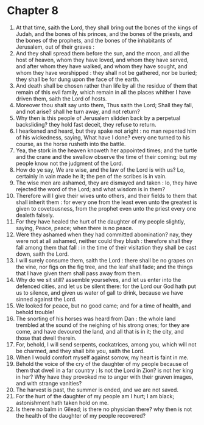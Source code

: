 # Chapter 8

1. At that time, saith the Lord, they shall bring out the bones of the kings of Judah, and the bones of his princes, and the bones of the priests, and the bones of the prophets, and the bones of the inhabitants of Jerusalem, out of their graves :
2. And they shall spread them before the sun, and the moon, and all the host of heaven, whom they have loved, and whom they have served, and after whom they have walked, and whom they have sought, and whom they have worshipped : they shall not be gathered, nor be buried; they shall be for dung upon the face of the earth.
3. And death shall be chosen rather than life by all the residue of them that remain of this evil family, which remain in all the places whither I have driven them, saith the Lord of hosts.
4. Moreover thou shalt say unto them, Thus saith the Lord; Shall they fall, and not arise? shall he turn away, and not return?
5. Why then is this people of Jerusalem slidden back by a perpetual backsliding? they hold fast deceit, they refuse to return.
6. I hearkened and heard, but they spake not aright : no man repented him of his wickedness, saying, What have I done? every one turned to his course, as the horse rusheth into the battle.
7. Yea, the stork in the heaven knoweth her appointed times; and the turtle and the crane and the swallow observe the time of their coming; but my people know not the judgment of the Lord.
8. How do ye say, We are wise, and the law of the Lord is with us? Lo, certainly in vain made he it; the pen of the scribes is in vain.
9. The wise men are ashamed, they are dismayed and taken : lo, they have rejected the word of the Lord; and what wisdom is in them?
10. Therefore will I give their wives unto others, and their fields to them that shall inherit them : for every one from the least even unto the greatest is given to covetousness, from the prophet even unto the priest every one dealeth falsely.
11. For they have healed the hurt of the daughter of my people slightly, saying, Peace, peace; when there is no peace.
12. Were they ashamed when they had committed abomination? nay, they were not at all ashamed, neither could they blush : therefore shall they fall among them that fall : in the time of their visitation they shall be cast down, saith the Lord.
13. I will surely consume them, saith the Lord : there shall be no grapes on the vine, nor figs on the fig tree, and the leaf shall fade; and the things that I have given them shall pass away from them.
14. Why do we sit still? assemble yourselves, and let us enter into the defenced cities, and let us be silent there: for the Lord our God hath put us to silence, and given us water of gall to drink, because we have sinned against the Lord.
15. We looked for peace, but no good came; and for a time of health, and behold trouble!
16. The snorting of his horses was heard from Dan : the whole land trembled at the sound of the neighing of his strong ones; for they are come, and have devoured the land, and all that is in it; the city, and those that dwell therein.
17. For, behold, I will send serpents, cockatrices, among you, which will not be charmed, and they shall bite you, saith the Lord.
18. When I would comfort myself against sorrow, my heart is faint in me.
19. Behold the voice of the cry of the daughter of my people because of them that dwell in a far country : Is not the Lord in Zion? is not her king in her? Why have they provoked me to anger with their graven images, and with strange vanities?
20. The harvest is past, the summer is ended, and we are not saved.
21. For the hurt of the daughter of my people am I hurt; I am black; astonishment hath taken hold on me.
22. Is there no balm in Gilead; is there no physician there? why then is not the health of the daughter of my people recovered?

